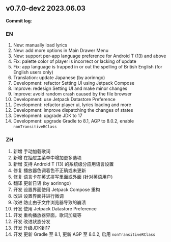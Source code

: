 ## **v0.7.0-dev2 2023.06.03**

**Commit log**:

### EN
1. New: manually load lyrics
2. New: add more options in Main Drawer Menu
3. New: support per-app language preference for Android T (13) and above
4. Fix: palette color of player is incorrect or lacking of update
5. Fix: app language is trapped in or out the spelling of British English (for English users only) 
6. Translation: update Japanese (by aorinngo)
7. Development: refactor Setting UI using Jetpack Compose
8. Improve: redesign Setting UI and make minor changes
9. Improve: avoid random crash caused by the file browser 
10. Development: use Jetpack Datastore Preference
11. Development: refactor player ui, lyrics loading and more
12. Development: improve dispatching the changes of states
13. Development: upgrade JDK to 17
14. Development: upgrade Gradle to 8.1, AGP to 8.0.2, enable `nonTransitiveRClass`


### ZH
1. 新增 手动加载歌词
2. 新增 在抽屉主菜单中增加更多选项
3. 新增 支持 Android T (13) 的系统级分应用语言设置
4. 修复 播放器色调着色不正确或未更新
5. 修复 语言卡在英式拼写里面或外面 (针对英语用户)
6. 翻译 更新日语 (by aorinngo)
7. 开发 设置界面使用 Jetpack Compose 重构
8. 改进 设置界面并进行微调
9. 改进 防止由于文件浏览器导致的崩溃
10. 开发 使用 Jetpack Datastore Preference
11. 开发 重构播放器界面，歌词加载等
12. 开发 改进状态分发
13. 开发 升级JDK到17
14. 开发 更新 Gradle 至 8.1, 更新 AGP 至 8.0.2, 启用 `nonTransitiveRClass`



